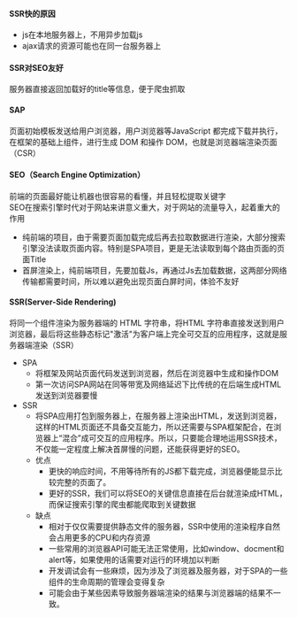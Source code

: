 #### SSR快的原因
- js在本地服务器上，不用异步加载js
- ajax请求的资源可能也在同一台服务器上

#### SSR对SEO友好
服务器直接返回加载好的title等信息，便于爬虫抓取

#### SAP
页面初始模板发送给用户浏览器，用户浏览器等JavaScript 都完成下载并执行，在框架的基础上组件，进行生成 DOM 和操作 DOM，也就是浏览器端渲染页面（CSR）

#### SEO（Search Engine Optimization）
前端的页面最好能让机器也很容易的看懂，并且轻松提取关键字  
SEO在搜索引擎时代对于网站来讲意义重大，对于网站的流量导入，起着重大的作用
- 纯前端的项目，由于需要页面加载完成后再去拉取数据进行渲染，大部分搜索引擎没法读取页面内容。特别是SPA项目，更是无法读取到每个路由页面的页面Title
- 首屏渲染上，纯前端项目，先要加载Js，再通过Js去加载数据，这两部分网络传输都需要时间，所以难以避免出现页面白屏时间，体验不友好

#### SSR(Server-Side Rendering)
将同一个组件渲染为服务器端的 HTML 字符串，将HTML 字符串直接发送到用户浏览器，最后将这些静态标记"激活"为客户端上完全可交互的应用程序，这就是服务器端渲染（SSR）
- SPA  
    - 将框架及网站页面代码发送到浏览器，然后在浏览器中生成和操作DOM
    - 第一次访问SPA网站在同等带宽及网络延迟下比传统的在后端生成HTML发送到浏览器要慢
- SSR
    - 将SPA应用打包到服务器上，在服务器上渲染出HTML，发送到浏览器，
    这样的HTML页面还不具备交互能力，所以还需要与SPA框架配合，在浏览器上“混合”成可交互的应用程序。所以，只要能合理地运用SSR技术，不仅能一定程度上解决首屏慢的问题，还能获得更好的SEO。
    - 优点 
        - 更快的响应时间，不用等待所有的JS都下载完成，浏览器便能显示比较完整的页面了。  
        - 更好的SSR，我们可以将SEO的关键信息直接在后台就渲染成HTML，而保证搜索引擎的爬虫都能爬取到关键数据
    - 缺点
        - 相对于仅仅需要提供静态文件的服务器，SSR中使用的渲染程序自然会占用更多的CPU和内存资源  
        - 一些常用的浏览器API可能无法正常使用，比如window、docment和alert等，如果使用的话需要对运行的环境加以判断
        - 开发调试会有一些麻烦，因为涉及了浏览器及服务器，对于SPA的一些组件的生命周期的管理会变得复杂
        - 可能会由于某些因素导致服务器端渲染的结果与浏览器端的结果不一致。